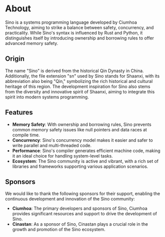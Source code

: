# About

Sino is a systems programming language developed by Ciumhoa Technology, aiming to strike a balance between safety, concurrency, and practicality. While Sino's syntax is influenced by Rust and Python, it distinguishes itself by introducing ownership and borrowing rules to offer advanced memory safety.

## Origin

The name "Sino" is derived from the historical Qin Dynasty in China. Additionally, the file extension "sn" used by Sino stands for Shaanxi, with its abbreviation also being "Qin," symbolizing the rich historical and cultural heritage of this region. The development inspiration for Sino also stems from the diversity and innovative spirit of Shaanxi, aiming to integrate this spirit into modern systems programming.

## Features

- **Memory Safety**: With ownership and borrowing rules, Sino prevents common memory safety issues like null pointers and data races at compile time.
- **Concurrency**: Sino's concurrency model makes it easier and safer to write parallel and multi-threaded code.
- **Performance**: Sino's compiler generates efficient machine code, making it an ideal choice for handling system-level tasks.
- **Ecosystem**: The Sino community is active and vibrant, with a rich set of libraries and frameworks supporting various application scenarios.

## Sponsors

We would like to thank the following sponsors for their support, enabling the continuous development and innovation of the Sino community:

- **Ciumhoa**: The primary developers and sponsors of Sino, Ciumhoa provides significant resources and support to drive the development of Sino.
- **Cinastan**: As a sponsor of Sino, Cinastan plays a crucial role in the growth and promotion of the Sino ecosystem.
